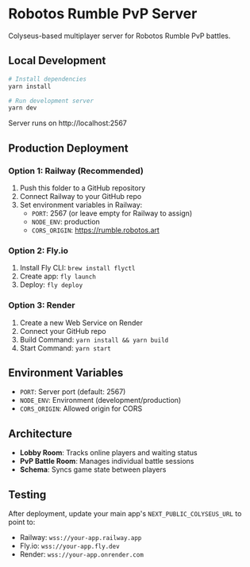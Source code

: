 # Robotos Rumble PvP Server

Colyseus-based multiplayer server for Robotos Rumble PvP battles.

## Local Development

```bash
# Install dependencies
yarn install

# Run development server
yarn dev
```

Server runs on http://localhost:2567

## Production Deployment

### Option 1: Railway (Recommended)

1. Push this folder to a GitHub repository
2. Connect Railway to your GitHub repo
3. Set environment variables in Railway:
   - `PORT`: 2567 (or leave empty for Railway to assign)
   - `NODE_ENV`: production
   - `CORS_ORIGIN`: https://rumble.robotos.art

### Option 2: Fly.io

1. Install Fly CLI: `brew install flyctl`
2. Create app: `fly launch`
3. Deploy: `fly deploy`

### Option 3: Render

1. Create a new Web Service on Render
2. Connect your GitHub repo
3. Build Command: `yarn install && yarn build`
4. Start Command: `yarn start`

## Environment Variables

- `PORT`: Server port (default: 2567)
- `NODE_ENV`: Environment (development/production)
- `CORS_ORIGIN`: Allowed origin for CORS

## Architecture

- **Lobby Room**: Tracks online players and waiting status
- **PvP Battle Room**: Manages individual battle sessions
- **Schema**: Syncs game state between players

## Testing

After deployment, update your main app's `NEXT_PUBLIC_COLYSEUS_URL` to point to:
- Railway: `wss://your-app.railway.app`
- Fly.io: `wss://your-app.fly.dev`
- Render: `wss://your-app.onrender.com`